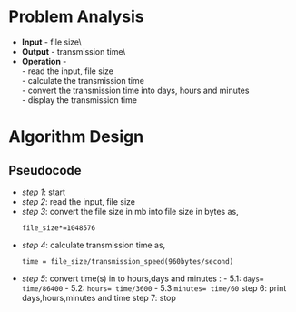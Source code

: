 # Problem Analysis
+ **Input** - file size\
+ **Output** - transmission time\
+ **Operation** -\
          - read the input, file size\
          - calculate the transmission time\
          - convert the transmission time into days, hours and minutes\
          - display the transmission time
# Algorithm Design
## Pseudocode
+ *step 1*: start
+ *step 2*: read the input, file size
+ *step 3*: convert the file size in mb into file size in bytes as,
  ```
  file_size*=1048576
  ```
+ *step 4*: calculate transmission time as,
  ```
  time = file_size/transmission_speed(960bytes/second)
  ```
+ *step 5*: convert time(s) in to hours,days and minutes :
      - 5.1: `days= time/86400`
      - 5.2: `hours= time/3600`
      - 5.3 `minutes= time/60`
step 6: print days,hours,minutes and time
step 7: stop
